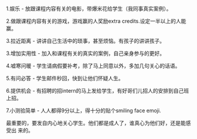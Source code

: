1.娱乐 - 放跟课程内容有关的电影，带爆米花给学生（我同事真实案例）。

2.做跟课程内容有关的游戏，游戏赢的人奖励extra  credits.设定一半以上的人能赢。

3.拉近距离 - 讲讲自己生活中的琐事，甚至烦恼。有孩子的讲讲孩子。

3.增加实用性 - 加入和课程有关的真实的案例，自己亲身参与的更好。

4.嘘寒问暖 - 学生请病假要补考，除了马上同意以外，多加几句关心的话语。

5.有问必答 - 学生邮件秒回，快到让他们怀疑人生。

6.提供机会 - 有招聘的招intern的马上发给学生，有好哥们儿招人的安排到自己班上招。

7.小测验简单 - 人人都得9分以上，得十分的贴个smiling face emoji.

最重要的，要发自内心地关心学生。他们都是成人了，谁真心为他们好，还是能感受出
来的。

